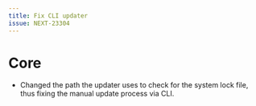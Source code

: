 ```yaml
---
title: Fix CLI updater
issue: NEXT-23304
---
```

# Core
* Changed the path the updater uses to check for the system lock file, thus fixing the manual update process via CLI.
